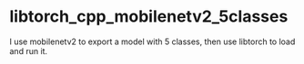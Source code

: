 # libtorch_cpp_mobilenetv2_5classes
I use mobilenetv2 to export a model with 5 classes, then use libtorch to load and run it.
